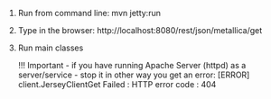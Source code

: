 1. Run from command line:
	mvn jetty:run
2. Type in the browser: 
	http://localhost:8080/rest/json/metallica/get
3. Run main classes
	
	!!! Important - if you have running Apache Server (httpd) as a server/service - stop it
	in other way you get an error:
	[ERROR] client.JerseyClientGet Failed : HTTP error code : 404